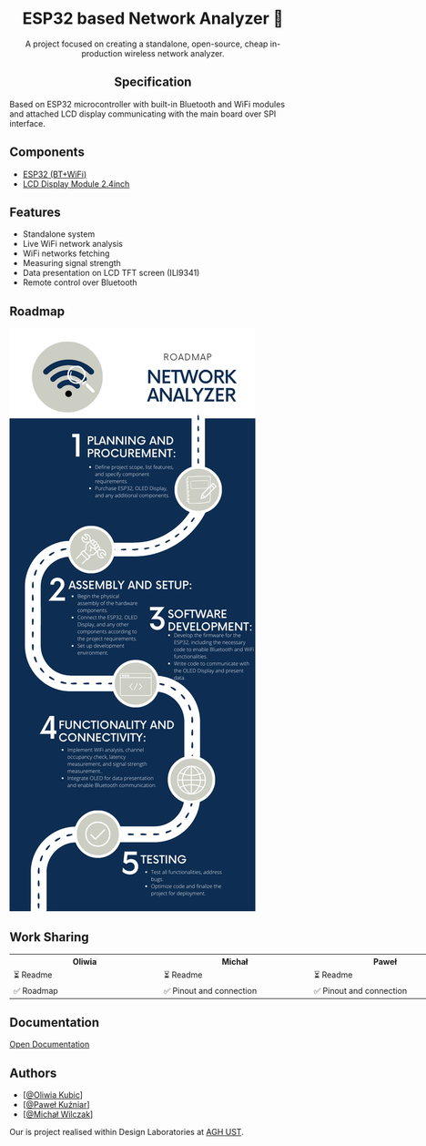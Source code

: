 <h1 id="esp32-based-network-analyzer-" align="center"><b>ESP32 based Network Analyzer 🛜</b></h1>

<p align="center">A project focused on creating a standalone, open-source, cheap in-production wireless network analyzer.</p>

<!-- DESCRIPTION -->
<h2 id="specification"  align="center">Specification</h2>
<p>Based on ESP32 microcontroller with built-in Bluetooth and WiFi modules and attached LCD display communicating with the main board over SPI interface.</p>

<!-- COMPONENTS -->
<h2 id="components">Components</h2>
<ul>
<li><a href="https://botland.com.pl/moduly-wifi-i-bt-esp32/8893-esp32-wifi-bt-42-platforma-z-modulem-esp-wroom-32-zgodny-z-esp32-devkit-5904422337438.html" target="_blank">ESP32 (BT+WiFi)</a> </li>
<li><a href="https://www.waveshare.com/2.4inch-lcd-module.htm">LCD Display Module 2.4inch</a> </li>
</ul>

<!-- FEATURES -->
<h2 id="features">Features</h2>
<ul>
<li>Standalone system</li>
<li>Live WiFi network analysis</li>
<li>WiFi networks fetching</li>
<li>Measuring signal strength</li>
<li>Data presentation on LCD TFT screen (ILI9341)</li>
<li>Remote control over Bluetooth</li>
</ul>

<!-- ROADMAP -->
<h2 id="roadmap">Roadmap</h2>
<p> <img src="Images/Roadmap.png" alt="Roadmap"> </p>

<!-- WORKSHARING -->
<h2 id="worksharing">Work Sharing</h2>
<table style="width:200%">
  <tr>
    <th width=250px>Oliwia</th>
    <th width=250px>Michał</th>
    <th width=250px>Paweł</th>
  </tr>
  <tr>
    <td>&#x23F3; Readme</td>
    <td>&#x23F3; Readme</td>
    <td>&#x23F3; Readme</td>
  </tr>
  <tr>
    <td>&#x2705; Roadmap</td>
    <td>&#x2705; Pinout and connection</td>
    <td>&#x2705; Pinout and connection</td>
  </tr>
</table>

<!-- DOCS -->
<h2 id="documentation">Documentation</h2>
<p><a href="https://drive.google.com/file/d/17NPVSh1mX54RB5hej4fzXOFSnYwPqoHJ/view?usp=sharing">Open Documentation</a></p>


<!-- CREATORS -->
<h2 id="authors">Authors</h2>
<ul>

<li>[<a href="https://www.github.com/OliwiaKubic">@Oliwia Kubic</a>]</li>
<li>[<a href="https://www.github.com/pewexxx">@Paweł Kuźniar</a>]</li>
<li>[<a href="https://github.com/MichalWilczak">@Michał Wilczak</a>]</li>

</ul>

<!-- FOOTER -->
Our is project realised within Design Laboratories at <a href="https://www.agh.edu.pl/">AGH UST</a>.</p>

